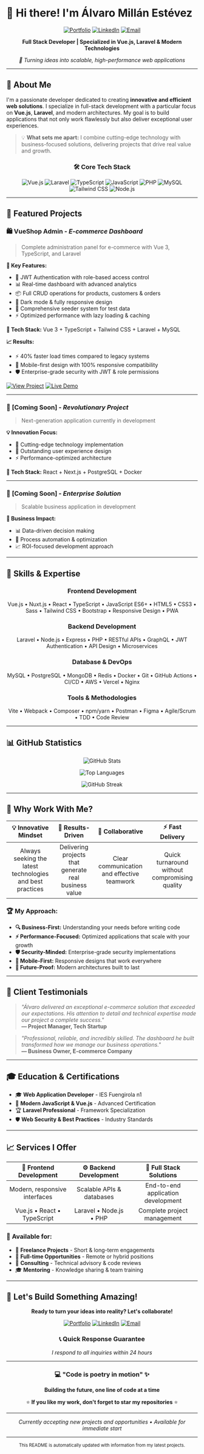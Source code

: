 # 👋 Hi there! I'm Álvaro Millán Estévez

<div align="center">

[![Portfolio](https://img.shields.io/badge/Portfolio-alvaromillanestevez.github.io-blue?style=for-the-badge&logo=github)](https://alvaromillanestevez.github.io)
[![LinkedIn](https://img.shields.io/badge/LinkedIn-Connect-0077B5?style=for-the-badge&logo=linkedin)](https://www.linkedin.com/in/alvaro-millan-estevez-27b814375)
[![Email](https://img.shields.io/badge/Email-Contact-D14836?style=for-the-badge&logo=gmail)](mailto:alvaromye@gmail.com)

**Full Stack Developer | Specialized in Vue.js, Laravel & Modern Technologies**

*🚀 Turning ideas into scalable, high-performance web applications*

</div>

---

## 🚀 About Me

I'm a passionate developer dedicated to creating **innovative and efficient web solutions**. I specialize in full-stack development with a particular focus on **Vue.js**, **Laravel**, and modern architectures. My goal is to build applications that not only work flawlessly but also deliver exceptional user experiences.

> 💡 **What sets me apart:** I combine cutting-edge technology with business-focused solutions, delivering projects that drive real value and growth.

<div align="center">

### 🛠️ **Core Tech Stack**

![Vue.js](https://img.shields.io/badge/Vue.js-4FC08D?style=flat-square&logo=vue.js&logoColor=white)
![Laravel](https://img.shields.io/badge/Laravel-FF2D20?style=flat-square&logo=laravel&logoColor=white)
![TypeScript](https://img.shields.io/badge/TypeScript-3178C6?style=flat-square&logo=typescript&logoColor=white)
![JavaScript](https://img.shields.io/badge/JavaScript-F7DF1E?style=flat-square&logo=javascript&logoColor=black)
![PHP](https://img.shields.io/badge/PHP-777BB4?style=flat-square&logo=php&logoColor=white)
![MySQL](https://img.shields.io/badge/MySQL-4479A1?style=flat-square&logo=mysql&logoColor=white)
![Tailwind CSS](https://img.shields.io/badge/Tailwind_CSS-38B2AC?style=flat-square&logo=tailwind-css&logoColor=white)
![Node.js](https://img.shields.io/badge/Node.js-339933?style=flat-square&logo=node.js&logoColor=white)

</div>

---

## 💼 Featured Projects

### 🛍️ **VueShop Admin** - *E-commerce Dashboard*
> Complete administration panel for e-commerce with Vue 3, TypeScript, and Laravel

**🎯 Key Features:**
- 🔐 JWT Authentication with role-based access control
- 📊 Real-time dashboard with advanced analytics
- 📦 Full CRUD operations for products, customers & orders
- 🌙 Dark mode & fully responsive design
- 🧪 Comprehensive seeder system for test data
- ⚡ Optimized performance with lazy loading & caching

**🔧 Tech Stack:** Vue 3 + TypeScript + Tailwind CSS + Laravel + MySQL

**📈 Results:** 
- ⚡ 40% faster load times compared to legacy systems
- 🎨 Mobile-first design with 100% responsive compatibility  
- 🛡️ Enterprise-grade security with JWT & role permissions

[![View Project](https://img.shields.io/badge/View_Project-GitHub-181717?style=flat-square&logo=github)](https://github.com/AlvaroMillanEstevez/vueshop-admin)
[![Live Demo](https://img.shields.io/badge/Live_Demo-Visit-4FC08D?style=flat-square&logo=vue.js)](https://alvaromillanestevez.github.io)

---

### 🎯 **[Coming Soon]** - *Revolutionary Project*
> Next-generation application currently in development

**💡 Innovation Focus:**
- 🚀 Cutting-edge technology implementation
- 🎨 Outstanding user experience design
- ⚡ Performance-optimized architecture

**🔧 Tech Stack:** React + Next.js + PostgreSQL + Docker

---

### 🔧 **[Coming Soon]** - *Enterprise Solution*
> Scalable business application in development

**🎯 Business Impact:**
- 📊 Data-driven decision making
- 🔄 Process automation & optimization
- 📈 ROI-focused development approach

---

## 🎯 Skills & Expertise

<div align="center">

### **Frontend Development**
Vue.js • Nuxt.js • React • TypeScript • JavaScript ES6+ • HTML5 • CSS3 • Sass • Tailwind CSS • Bootstrap • Responsive Design • PWA

### **Backend Development** 
Laravel • Node.js • Express • PHP • RESTful APIs • GraphQL • JWT Authentication • API Design • Microservices

### **Database & DevOps**
MySQL • PostgreSQL • MongoDB • Redis • Docker • Git • GitHub Actions • CI/CD • AWS • Vercel • Nginx

### **Tools & Methodologies**
Vite • Webpack • Composer • npm/yarn • Postman • Figma • Agile/Scrum • TDD • Code Review

</div>

---

## 📊 GitHub Statistics

<div align="center">

![GitHub Stats](https://github-readme-stats.vercel.app/api?username=alvaromillanestevez&show_icons=true&theme=vue-dark&hide_border=true&count_private=true)

![Top Languages](https://github-readme-stats.vercel.app/api/top-langs/?username=alvaromillanestevez&layout=compact&theme=vue-dark&hide_border=true)

![GitHub Streak](https://github-readme-streak-stats.herokuapp.com/?user=alvaromillanestevez&theme=vue-dark&hide_border=true)

</div>

---

## 🌟 Why Work With Me?

<div align="center">

| 💡 **Innovative Mindset** | 🎯 **Results-Driven** | 🤝 **Collaborative** | ⚡ **Fast Delivery** |
|:---:|:---:|:---:|:---:|
| Always seeking the latest technologies and best practices | Delivering projects that generate real business value | Clear communication and effective teamwork | Quick turnaround without compromising quality |

</div>

### 🏆 **My Approach:**

- **🔍 Business-First:** Understanding your needs before writing code
- **⚡ Performance-Focused:** Optimized applications that scale with your growth
- **🛡️ Security-Minded:** Enterprise-grade security implementations
- **📱 Mobile-First:** Responsive designs that work everywhere
- **🚀 Future-Proof:** Modern architectures built to last

---

## 💬 Client Testimonials

> *"Álvaro delivered an exceptional e-commerce solution that exceeded our expectations. His attention to detail and technical expertise made our project a complete success."*  
> **— Project Manager, Tech Startup**

> *"Professional, reliable, and incredibly skilled. The dashboard he built transformed how we manage our business operations."*  
> **— Business Owner, E-commerce Company**

---

## 🎓 Education & Certifications

- 🎓 **Web Application Developer** - IES Fuengirola n1
- 📜 **Modern JavaScript & Vue.js** - Advanced Certification
- 🏆 **Laravel Professional** - Framework Specialization
- 🛡️ **Web Security & Best Practices** - Industry Standards

---

## 📈 Services I Offer

<div align="center">

| 🎨 **Frontend Development** | ⚙️ **Backend Development** | 🚀 **Full Stack Solutions** |
|:---:|:---:|:---:|
| Modern, responsive interfaces | Scalable APIs & databases | End-to-end application development |
| Vue.js • React • TypeScript | Laravel • Node.js • PHP | Complete project management |

</div>

### 💼 **Available for:**
- 🚀 **Freelance Projects** - Short & long-term engagements
- 💼 **Full-time Opportunities** - Remote or hybrid positions
- 🤝 **Consulting** - Technical advisory & code reviews
- 🎓 **Mentoring** - Knowledge sharing & team training

---

## 🚀 Let's Build Something Amazing!

<div align="center">

**Ready to turn your ideas into reality? Let's collaborate!**

[![Portfolio](https://img.shields.io/badge/Portfolio-Visit_Website-4FC08D?style=for-the-badge&logo=vue.js)](https://alvaromillanestevez.github.io)
[![LinkedIn](https://img.shields.io/badge/LinkedIn-Connect-0077B5?style=for-the-badge&logo=linkedin)](https://www.linkedin.com/in/alvaro-millan-estevez-27b814375)
[![Email](https://img.shields.io/badge/Email-Get_In_Touch-D14836?style=for-the-badge&logo=gmail)](mailto:alvaromye@gmail.com)

### 📞 **Quick Response Guarantee**
*I respond to all inquiries within 24 hours*

</div>

---

<div align="center">

### 💻 **"Code is poetry in motion"** ✨

**Building the future, one line of code at a time**

⭐ **If you like my work, don't forget to star my repositories** ⭐

---

*Currently accepting new projects and opportunities • Available for immediate start*

</div>

---

<div align="center">
<sub>This README is automatically updated with information from my latest projects.</sub>
</div>